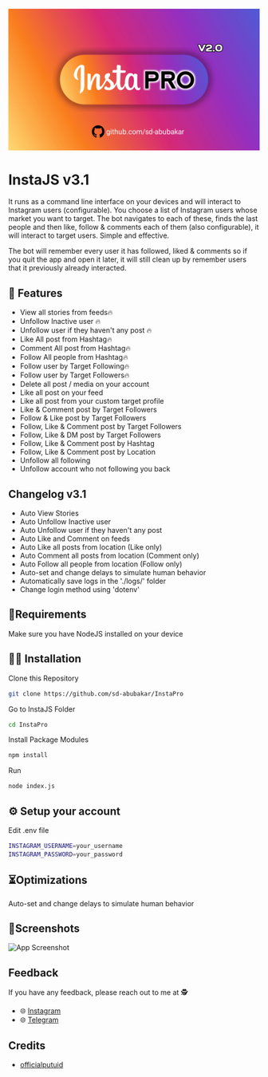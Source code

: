 ![Logo](https://github.com/sd-abubakar/InstaPro/blob/main/assets/banner3_1.png)

# InstaJS v3.1

It runs as a command line interface on your devices and will interact to Instagram users (configurable). You choose a list of Instagram users whose market you want to target. The bot navigates to each of these, finds the last people and then like, follow & comments each of them (also configurable), it will interact to target users. Simple and effective.

The bot will remember every user it has followed, liked & comments so if you quit the app and open it later, it will still clean up by remember users that it previously already interacted.

## 🌟 Features

- View all stories from feeds🔥
- Unfollow Inactive user 🔥
- Unfollow user if they haven't any post 🔥
- Like All post from Hashtag🔥
- Comment All post from Hashtag🔥
- Follow All people from Hashtag🔥
- Follow user by Target Following🔥
- Follow user by Target Followers🔥
- Delete all post / media on your account 
- Like all post on your feed
- Like all post from your custom target profile 
- Like & Comment post by Target Followers
- Follow & Like post by Target Followers
- Follow, Like & Comment post by Target Followers
- Follow, Like & DM post by Target Followers
- Follow, Like & Comment post by Hashtag
- Follow, Like & Comment post by Location
- Unfollow all following
- Unfollow account who not following you back

## Changelog v3.1

- Auto View Stories
- Auto Unfollow Inactive user
- Auto Unfollow user if they haven't any post 
- Auto Like and Comment on feeds
- Auto Like all posts from location (Like only)
- Auto Comment all posts from location (Comment only)
- Auto Follow all people from location (Follow only)
- Auto-set and change delays to simulate human behavior
- Automatically save logs in the './logs/' folder
- Change login method using 'dotenv'

## 📂Requirements

Make sure you have NodeJS installed on your device
## 👨‍💻 Installation

Clone this Repository 
```bash
git clone https://github.com/sd-abubakar/InstaPro
```

Go to InstaJS Folder
```bash
cd InstaPro
```
Install Package Modules
```bash
npm install
```
Run
```bash
node index.js
```
## ⚙️ Setup your account

Edit .env file

```bash
INSTAGRAM_USERNAME=your_username
INSTAGRAM_PASSWORD=your_password
```

## ⏳Optimizations

Auto-set and change delays to simulate human behavior
## 📱Screenshots

![App Screenshot](https://raw.githubusercontent.com/hanzvibes/InstaPro/main/assets/dashboard.png)


## Feedback

If you have any feedback, please reach out to me at 🕵️
- 🌐 [Instagram](https://instagram.com/s.d_abubakarrr)
- 🌐 [Telegram](https://t.me/InstaJS_Official)


## Credits

- [officialputuid](https://github.com/officialputuid/toolsig)
